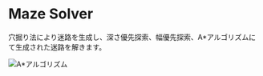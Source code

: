 # Maze Solver

穴掘り法により迷路を生成し、深さ優先探索、幅優先探索、A*アルゴリズムにて生成された迷路を解きます。

<img src="https://ken109-public.s3-ap-northeast-1.amazonaws.com/maze-optimized.gif" alt="A*アルゴリズム">
